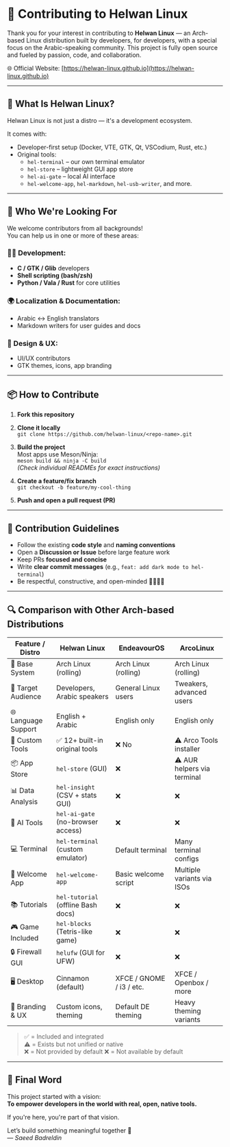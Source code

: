 # 🤝 Contributing to Helwan Linux

Thank you for your interest in contributing to **Helwan Linux** — an Arch-based Linux distribution built by developers, for developers, with a special focus on the Arabic-speaking community. This project is fully open source and fueled by passion, code, and collaboration.

🌐 Official Website: [https://helwan-linux.github.io](https://helwan-linux.github.io)

---

## 🚀 What Is Helwan Linux?

Helwan Linux is not just a distro — it's a development ecosystem.

It comes with:

- Developer-first setup (Docker, VTE, GTK, Qt, VSCodium, Rust, etc.)
- Original tools:
  - `hel-terminal` – our own terminal emulator
  - `hel-store` – lightweight GUI app store
  - `hel-ai-gate` – local AI interface
  - `hel-welcome-app`, `hel-markdown`, `hel-usb-writer`, and more.

---

## 🧠 Who We're Looking For

We welcome contributors from all backgrounds!  
You can help us in one or more of these areas:

### 👨‍💻 Development:
- **C / GTK / Glib** developers
- **Shell scripting (bash/zsh)**
- **Python / Vala / Rust** for core utilities

### 🌍 Localization & Documentation:
- Arabic ↔ English translators
- Markdown writers for user guides and docs

### 🎨 Design & UX:
- UI/UX contributors
- GTK themes, icons, app branding

---

## 📦 How to Contribute

1. **Fork this repository**
2. **Clone it locally**  
   `git clone https://github.com/helwan-linux/<repo-name>.git`

3. **Build the project**  
   Most apps use Meson/Ninja:  
   `meson build && ninja -C build`  
   _(Check individual READMEs for exact instructions)_

4. **Create a feature/fix branch**  
   `git checkout -b feature/my-cool-thing`

5. **Push and open a pull request (PR)**

---

## 📌 Contribution Guidelines

- Follow the existing **code style** and **naming conventions**
- Open a **Discussion or Issue** before large feature work
- Keep PRs **focused and concise**
- Write **clear commit messages** (e.g., `feat: add dark mode to hel-terminal`)
- Be respectful, constructive, and open-minded 🫱🏼‍🫲🏽

---

## 🔍 Comparison with Other Arch-based Distributions

| Feature / Distro     | **Helwan Linux**                    | EndeavourOS              | ArcoLinux                      |
|----------------------|-------------------------------------|---------------------------|--------------------------------|
| 🧩 Base System        | Arch Linux (rolling)                | Arch Linux (rolling)      | Arch Linux (rolling)           |
| 🎯 Target Audience    | Developers, Arabic speakers         | General Linux users       | Tweakers, advanced users       |
| 🌐 Language Support   | English + Arabic                    | English only              | English only                   |
| 🧰 Custom Tools       | ✅ 12+ built-in original tools       | ❌ No                     | ⚠️ Arco Tools installer        |
| 📦 App Store          | `hel-store` (GUI)                   | ❌                        | ⚠️ AUR helpers via terminal    |
| 📊 Data Analysis      | `hel-insight` (CSV + stats GUI)     | ❌                        | ❌                             |
| 🧠 AI Tools           | `hel-ai-gate` (no-browser access)   | ❌                        | ❌                             |
| 💻 Terminal           | `hel-terminal` (custom emulator)    | Default terminal          | Many terminal configs          |
| 👋 Welcome App        | `hel-welcome-app`                   | Basic welcome script      | Multiple variants via ISOs     |
| 📚 Tutorials          | `hel-tutorial` (offline Bash docs)  | ❌                        | ❌                             |
| 🎮 Game Included      | `hel-blocks` (Tetris-like game)     | ❌                        | ❌                             |
| 🔒 Firewall GUI       | `helufw` (GUI for UFW)              | ❌                        | ❌                             |
| 🖥️ Desktop            | Cinnamon (default)                  | XFCE / GNOME / i3 / etc.  | XFCE / Openbox / more          |
| 🎨 Branding & UX      | Custom icons, theming               | Default DE theming        | Heavy theming variants         |

> ✅ = Included and integrated  
> ⚠️ = Exists but not unified or native  
> ❌ = Not provided by default
 ❌ = Not available by default

---

## 📣 Final Word

This project started with a vision:  
**To empower developers in the world with real, open, native tools.**

If you're here, you're part of that vision.

Let’s build something meaningful together 🚀  
— *Saeed Badreldin*
